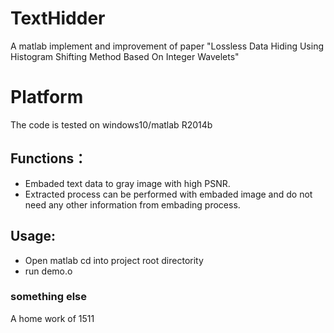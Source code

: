 # TextHidder

A matlab implement and improvement of paper "Lossless Data Hiding Using Histogram Shifting Method Based On Integer Wavelets"


# Platform
The code is tested on windows10/matlab R2014b

## Functions：

* Embaded text data to gray image with high PSNR.
* Extracted process can be performed with embaded image and do not need any other information from embading process.

## Usage:

* Open matlab cd into project root directority
* run demo.o

### something else
A home work of 1511

